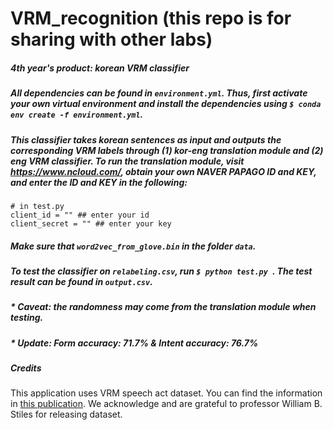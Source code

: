 # VRM_recognition (this repo is for sharing with other labs) 

##### 4th year's product: korean VRM classifier 

##### All dependencies can be found in ```environment.yml```. Thus, first activate your own virtual environment and install the dependencies using ```$ conda env create -f environment.yml```.
##### This classifier takes korean sentences as input and outputs the corresponding VRM labels through (1) kor-eng translation module and (2) eng VRM classifier. To run the translation module, visit https://www.ncloud.com/, obtain your own NAVER PAPAGO ID and KEY, and enter the ID and KEY in the following:

```
# in test.py 
client_id = "" ## enter your id 
client_secret = "" ## enter your key
```
##### Make sure that ```word2vec_from_glove.bin``` in the folder ```data```.
##### To test the classifier on ```relabeling.csv```, run ```$ python test.py ```. The test result can be found in ```output.csv```.

##### * Caveat: the randomness may come from the translation module when testing. 
##### * Update: Form accuracy: 71.7% & Intent accuracy: 76.7%

##### Credits
This application uses VRM speech act dataset. You can find the information in [this publication](https://d1wqtxts1xzle7.cloudfront.net/33842897/describing_talk.pdf?1401616826=&response-content-disposition=inline%3B+filename%3DDescribing_talk_A_taxonomy_of_verbal_res.pdf&Expires=1595947924&Signature=BEANFlSEMIAJDRIV3~1UshSc1~e~D3senlHAbMn4y~SdUgYY-jvDpLCLz8GZdP6loY3rnoUFRZYbJEGL6ZYX2wTk1YlK5z4L-3JmfUMnEBk4qxnJKMtNuTOCpCPzxHrnvacRKAaIkNndW8SdnPnzzBgyJFV16EgdBMi0YnthBjJZOmFC2t3aG3L8WiJFwAXXsr5rgj7vH52p67HKmSRHG9fFgMU~riHU2wm4r24Ss4YHuT0mLlp3M27zaKEpo2Lnw5fzo2Z5Z3S3h5asXCB9efCISD-ZQLR1cnaBGqCdQC757Cjk7AHF8TNR3pXiQionQbQfgMA6o01ABdj6S6hDSQ__&Key-Pair-Id=APKAJLOHF5GGSLRBV4ZA). We acknowledge and are grateful to professor William B. Stiles for releasing dataset.
